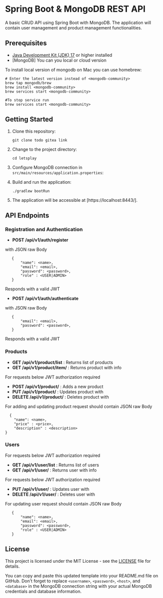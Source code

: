 # Spring Boot & MongoDB  REST API

A basic CRUD API using Spring Boot with MongoDB.
The application will contain user management and product management functionalities.

## Prerequisites

- [Java Development Kit (JDK) 17](https://www.oracle.com/java/technologies/javase-downloads.html) or higher installed
- [MongoDB] You can you local or cloud version

To install local version of mongodb on Mac you can use homebrew:

```shell
# Enter the latest version instead of <mongodb-community>
brew tap mongodb/brew
brew install <mongodb-community>
brew services start <mongodb-community>

#To stop service run
brew services start <mongodb-community>
```

## Getting Started

1. Clone this repository:

   ```shell
   git clone todo gitea link

2. Change to the project directory:

   ```shell
   cd letsplay
   ```

3. Configure MongoDB connection in `src/main/resources/application.properties`:

4. Build and run the application:

   ```shell
   ./gradlew bootRun
   ```

5. The application will be accessible at [https://localhost:8443/].

## API Endpoints

### Registration and Authentication
- **POST /api/v1/auth/register**

with JSON raw Body
```shell
   {
       "name": <name>,
       "email": <email>,
       "password": <password>,
       "role" : <USER|ADMIN>
   }
```
Responds with a valid JWT

- **POST /api/v1/auth/authenticate**

with JSON raw Body
```shell
   {
       "email": <email>,
       "password": <password>,
   }
```
Responds with a valid JWT

### Products
- **GET /api/v1/product/list** : Returns list of products
- **GET /api/v1/product/item/<id>** : Returns product with <id> info 

For requests below JWT authorization required
- **POST /api/v1/product/** : Adds a new product
- **PUT /api/v1/product/<id>** : Updates product with <id>
- **DELETE /api/v1/product/<id>** : Deletes product with <id>

For adding and updating product request should contain JSON raw Body
```shell
  {
    "name": <name>,
    "price" : <price>,
    "description" : <description>
}
```

### Users
For requests below JWT authorization required
- **GET /api/v1/user/list** : Returns list of users
- **GET /api/v1/user/<id>** : Returns user with <id> info

For requests below JWT authorization required
- **PUT /api/v1/user/<id>** : Updates user with <id>
- **DELETE /api/v1/user/<id>** : Deletes user with <id>

For updating user request should contain JSON raw Body
```shell
   {
       "name": <name>,
       "email": <email>,
       "password": <password>,
       "role" : <USER|ADMIN>
   }
```

## License

This project is licensed under the MIT License - see the [LICENSE](LICENSE) file for details.

You can copy and paste this updated template into your README.md file on GitHub. Don't forget to replace `<username>`, `<password>`, `<host>`, and `<database>` in the MongoDB connection string with your actual MongoDB credentials and database information.